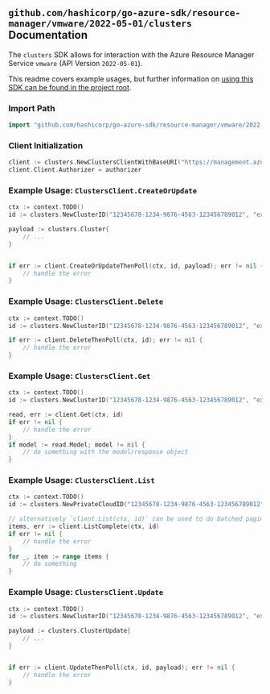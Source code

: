 
## `github.com/hashicorp/go-azure-sdk/resource-manager/vmware/2022-05-01/clusters` Documentation

The `clusters` SDK allows for interaction with the Azure Resource Manager Service `vmware` (API Version `2022-05-01`).

This readme covers example usages, but further information on [using this SDK can be found in the project root](https://github.com/hashicorp/go-azure-sdk/tree/main/docs).

### Import Path

```go
import "github.com/hashicorp/go-azure-sdk/resource-manager/vmware/2022-05-01/clusters"
```


### Client Initialization

```go
client := clusters.NewClustersClientWithBaseURI("https://management.azure.com")
client.Client.Authorizer = authorizer
```


### Example Usage: `ClustersClient.CreateOrUpdate`

```go
ctx := context.TODO()
id := clusters.NewClusterID("12345678-1234-9876-4563-123456789012", "example-resource-group", "privateCloudValue", "clusterValue")

payload := clusters.Cluster{
	// ...
}


if err := client.CreateOrUpdateThenPoll(ctx, id, payload); err != nil {
	// handle the error
}
```


### Example Usage: `ClustersClient.Delete`

```go
ctx := context.TODO()
id := clusters.NewClusterID("12345678-1234-9876-4563-123456789012", "example-resource-group", "privateCloudValue", "clusterValue")

if err := client.DeleteThenPoll(ctx, id); err != nil {
	// handle the error
}
```


### Example Usage: `ClustersClient.Get`

```go
ctx := context.TODO()
id := clusters.NewClusterID("12345678-1234-9876-4563-123456789012", "example-resource-group", "privateCloudValue", "clusterValue")

read, err := client.Get(ctx, id)
if err != nil {
	// handle the error
}
if model := read.Model; model != nil {
	// do something with the model/response object
}
```


### Example Usage: `ClustersClient.List`

```go
ctx := context.TODO()
id := clusters.NewPrivateCloudID("12345678-1234-9876-4563-123456789012", "example-resource-group", "privateCloudValue")

// alternatively `client.List(ctx, id)` can be used to do batched pagination
items, err := client.ListComplete(ctx, id)
if err != nil {
	// handle the error
}
for _, item := range items {
	// do something
}
```


### Example Usage: `ClustersClient.Update`

```go
ctx := context.TODO()
id := clusters.NewClusterID("12345678-1234-9876-4563-123456789012", "example-resource-group", "privateCloudValue", "clusterValue")

payload := clusters.ClusterUpdate{
	// ...
}


if err := client.UpdateThenPoll(ctx, id, payload); err != nil {
	// handle the error
}
```
